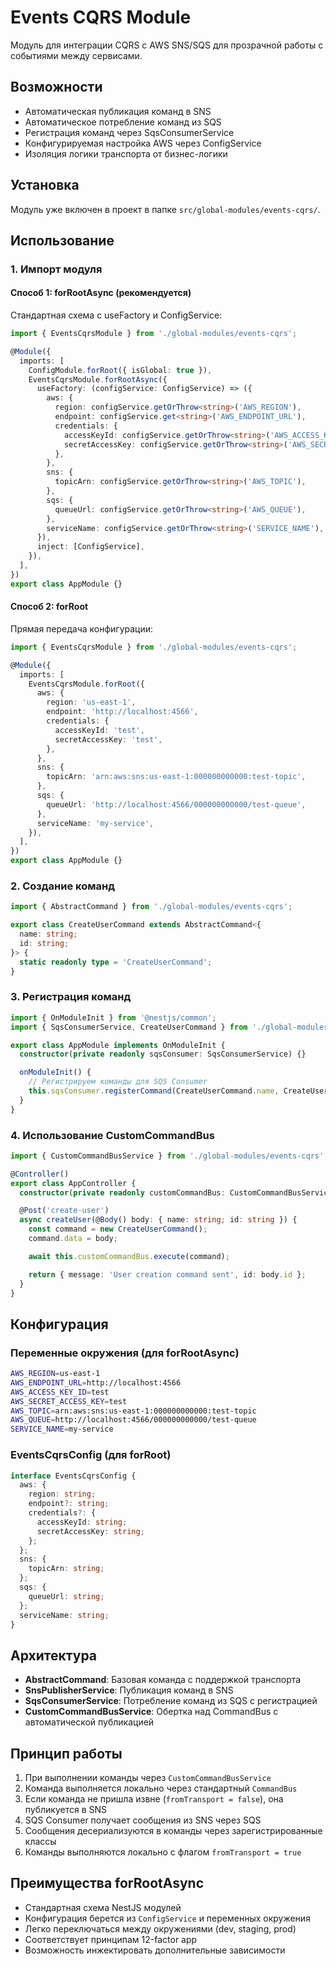 # Events CQRS Module

Модуль для интеграции CQRS с AWS SNS/SQS для прозрачной работы с событиями между сервисами.

## Возможности

- Автоматическая публикация команд в SNS
- Автоматическое потребление команд из SQS
- Регистрация команд через SqsConsumerService
- Конфигурируемая настройка AWS через ConfigService
- Изоляция логики транспорта от бизнес-логики

## Установка

Модуль уже включен в проект в папке `src/global-modules/events-cqrs/`.

## Использование

### 1. Импорт модуля

#### Способ 1: forRootAsync (рекомендуется)
Стандартная схема с useFactory и ConfigService:

```typescript
import { EventsCqrsModule } from './global-modules/events-cqrs';

@Module({
  imports: [
    ConfigModule.forRoot({ isGlobal: true }),
    EventsCqrsModule.forRootAsync({
      useFactory: (configService: ConfigService) => ({
        aws: {
          region: configService.getOrThrow<string>('AWS_REGION'),
          endpoint: configService.get<string>('AWS_ENDPOINT_URL'),
          credentials: {
            accessKeyId: configService.getOrThrow<string>('AWS_ACCESS_KEY_ID'),
            secretAccessKey: configService.getOrThrow<string>('AWS_SECRET_ACCESS_KEY'),
          },
        },
        sns: {
          topicArn: configService.getOrThrow<string>('AWS_TOPIC'),
        },
        sqs: {
          queueUrl: configService.getOrThrow<string>('AWS_QUEUE'),
        },
        serviceName: configService.getOrThrow<string>('SERVICE_NAME'),
      }),
      inject: [ConfigService],
    }),
  ],
})
export class AppModule {}
```

#### Способ 2: forRoot
Прямая передача конфигурации:

```typescript
import { EventsCqrsModule } from './global-modules/events-cqrs';

@Module({
  imports: [
    EventsCqrsModule.forRoot({
      aws: {
        region: 'us-east-1',
        endpoint: 'http://localhost:4566',
        credentials: {
          accessKeyId: 'test',
          secretAccessKey: 'test',
        },
      },
      sns: {
        topicArn: 'arn:aws:sns:us-east-1:000000000000:test-topic',
      },
      sqs: {
        queueUrl: 'http://localhost:4566/000000000000/test-queue',
      },
      serviceName: 'my-service',
    }),
  ],
})
export class AppModule {}
```

### 2. Создание команд

```typescript
import { AbstractCommand } from './global-modules/events-cqrs';

export class CreateUserCommand extends AbstractCommand<{
  name: string;
  id: string;
}> {
  static readonly type = 'CreateUserCommand';
}
```

### 3. Регистрация команд

```typescript
import { OnModuleInit } from '@nestjs/common';
import { SqsConsumerService, CreateUserCommand } from './global-modules/events-cqrs';

export class AppModule implements OnModuleInit {
  constructor(private readonly sqsConsumer: SqsConsumerService) {}

  onModuleInit() {
    // Регистрируем команды для SQS Consumer
    this.sqsConsumer.registerCommand(CreateUserCommand.name, CreateUserCommand);
  }
}
```

### 4. Использование CustomCommandBus

```typescript
import { CustomCommandBusService } from './global-modules/events-cqrs';

@Controller()
export class AppController {
  constructor(private readonly customCommandBus: CustomCommandBusService) {}

  @Post('create-user')
  async createUser(@Body() body: { name: string; id: string }) {
    const command = new CreateUserCommand();
    command.data = body;

    await this.customCommandBus.execute(command);

    return { message: 'User creation command sent', id: body.id };
  }
}
```

## Конфигурация

### Переменные окружения (для forRootAsync)

```bash
AWS_REGION=us-east-1
AWS_ENDPOINT_URL=http://localhost:4566
AWS_ACCESS_KEY_ID=test
AWS_SECRET_ACCESS_KEY=test
AWS_TOPIC=arn:aws:sns:us-east-1:000000000000:test-topic
AWS_QUEUE=http://localhost:4566/000000000000/test-queue
SERVICE_NAME=my-service
```

### EventsCqrsConfig (для forRoot)

```typescript
interface EventsCqrsConfig {
  aws: {
    region: string;
    endpoint?: string;
    credentials?: {
      accessKeyId: string;
      secretAccessKey: string;
    };
  };
  sns: {
    topicArn: string;
  };
  sqs: {
    queueUrl: string;
  };
  serviceName: string;
}
```

## Архитектура

- **AbstractCommand**: Базовая команда с поддержкой транспорта
- **SnsPublisherService**: Публикация команд в SNS
- **SqsConsumerService**: Потребление команд из SQS с регистрацией
- **CustomCommandBusService**: Обертка над CommandBus с автоматической публикацией

## Принцип работы

1. При выполнении команды через `CustomCommandBusService`
2. Команда выполняется локально через стандартный `CommandBus`
3. Если команда не пришла извне (`fromTransport = false`), она публикуется в SNS
4. SQS Consumer получает сообщения из SNS через SQS
5. Сообщения десериализуются в команды через зарегистрированные классы
6. Команды выполняются локально с флагом `fromTransport = true`

## Преимущества forRootAsync

- Стандартная схема NestJS модулей
- Конфигурация берется из `ConfigService` и переменных окружения
- Легко переключаться между окружениями (dev, staging, prod)
- Соответствует принципам 12-factor app
- Возможность инжектировать дополнительные зависимости